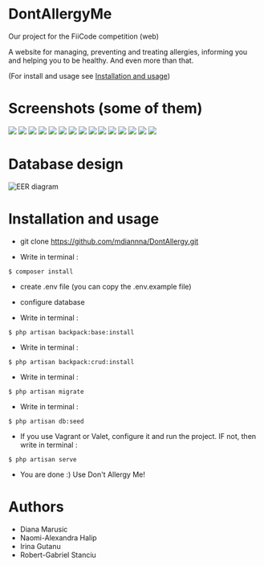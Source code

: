 # DontAllergyMe
Our project for the FiiCode competition (web)

A website for managing, preventing and treating allergies, informing you and helping you to be healthy. And even more than that.

(For install and usage see [Installation and usage](https://github.com/mdiannna/DontAllergy/blob/develop/README.md#installationandusage))


# Screenshots (some of them)

![](https://raw.githubusercontent.com/mdiannna/DontAllergy/develop/about/screenshots/fiicode1.png)
![](https://raw.githubusercontent.com/mdiannna/DontAllergy/develop/about/screenshots/fiicode2.png)
![](https://raw.githubusercontent.com/mdiannna/DontAllergy/develop/about/screenshots/fiicode3.png)
![](https://raw.githubusercontent.com/mdiannna/DontAllergy/develop/about/screenshots/fiicode4.png)
![](https://raw.githubusercontent.com/mdiannna/DontAllergy/develop/about/screenshots/fiicode5.png)
![](https://raw.githubusercontent.com/mdiannna/DontAllergy/develop/about/screenshots/fiicode6.png)
![](https://raw.githubusercontent.com/mdiannna/DontAllergy/develop/about/screenshots/fiicode5_1.png)
![](https://raw.githubusercontent.com/mdiannna/DontAllergy/develop/about/screenshots/fiicode7.png)
![](https://raw.githubusercontent.com/mdiannna/DontAllergy/develop/about/screenshots/fiicode8.png)
![](https://raw.githubusercontent.com/mdiannna/DontAllergy/develop/about/screenshots/fiicode9.png)
![](https://raw.githubusercontent.com/mdiannna/DontAllergy/develop/about/screenshots/fiicode10.png)
![](https://raw.githubusercontent.com/mdiannna/DontAllergy/develop/about/screenshots/fiicode11.png)
![](https://raw.githubusercontent.com/mdiannna/DontAllergy/develop/about/screenshots/fiicode12.png)
![](https://raw.githubusercontent.com/mdiannna/DontAllergy/develop/about/screenshots/fiicode14.png)
![](https://raw.githubusercontent.com/mdiannna/DontAllergy/develop/about/screenshots/fiicode13.png)


# Database design

![EER diagram](https://raw.githubusercontent.com/mdiannna/DontAllergy/develop/about/database/database.png)

# Installation and usage
- git clone https://github.com/mdiannna/DontAllergy.git


- Write in terminal :
```
$ composer install
```


- create .env file (you can copy the .env.example file)


- configure database


- Write in terminal :
```
$ php artisan backpack:base:install
```


- Write in terminal :
```
$ php artisan backpack:crud:install
```


- Write in terminal :
``` 
$ php artisan migrate
```


- Write in terminal :
```
$ php artisan db:seed
```


- If you use Vagrant or Valet, configure it and run the project. IF not, then write in terminal :
```
$ php artisan serve
```


- You are done :)  Use Don't Allergy Me!


# Authors
- Diana Marusic
- Naomi-Alexandra Halip
- Irina Gutanu
- Robert-Gabriel Stanciu

